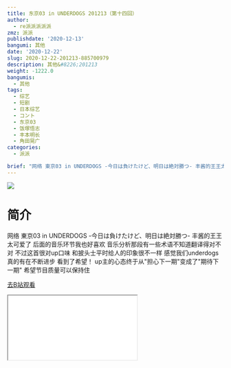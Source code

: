 ```yaml
---
title: 东京03 in UNDERDOGS 201213（第十四回）
author:
  - re派派派派派
zmz: 派派
publishdate: '2020-12-13'
bangumi: 其他
date: '2020-12-22'
slug: 2020-12-22-201213-885700979
description: 其他&#8226;201213
weight: -1222.0
bangumis:
  - 其他
tags:
  - 综艺
  - 短剧
  - 日本综艺
  - コント
  - 东京03
  - 饭塚悟志
  - 丰本明长
  - 角田晃广
categories:
  - 派派

brief: "网络 東京03 in UNDERDOGS -今日は負けたけど、明日は絶対勝つ- 丰酱的王王太可爱了 后面的音乐环节我也好喜欢 音乐分析那段有一些术语不知道翻译得对不对 不过这首很对up口味 和披头士平时给人的印象很不一样 感觉我们underdogs真的有在不断进步 看到了希望！ up主的心态终于从担心下一期变成了期待下一期 希望节目质量可以保持住"
---
```

![](https://raw.githubusercontent.com/tcgriffith/owaraisite/master/static/tmpimg/9194638d2c73e8a7171bff5767a0ae4299e7e287.jpg.480.jpg)
# 简介  
网络 東京03 in UNDERDOGS -今日は負けたけど、明日は絶対勝つ-
丰酱的王王太可爱了 后面的音乐环节我也好喜欢
音乐分析那段有一些术语不知道翻译得对不对 不过这首很对up口味 和披头士平时给人的印象很不一样
感觉我们underdogs真的有在不断进步 看到了希望！
up主的心态终于从"担心下一期"变成了"期待下一期" 希望节目质量可以保持住  

[去B站观看](https://www.bilibili.com/video/av885700979/)
<div class ="resp-container"><iframe class="testiframe" src="//player.bilibili.com/player.html?aid=885700979"", scrolling="no", allowfullscreen="true" > </iframe></div> 

